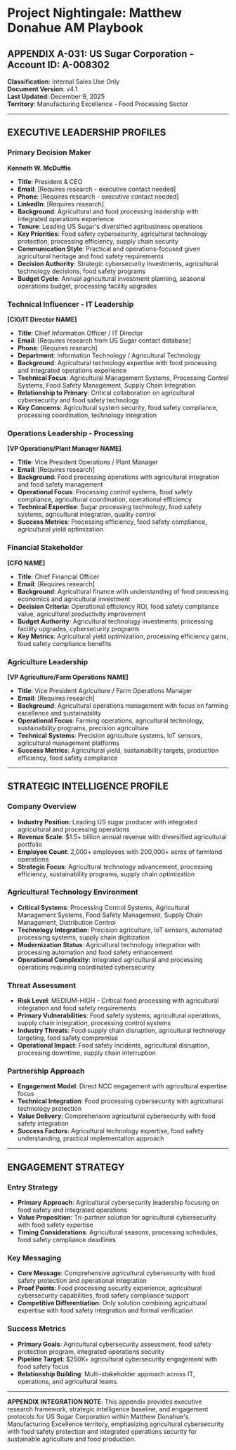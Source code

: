 # Project Nightingale: Matthew Donahue AM Playbook
## APPENDIX A-031: US Sugar Corporation - Account ID: A-008302

**Classification**: Internal Sales Use Only  
**Document Version**: v4.1  
**Last Updated**: December 9, 2025  
**Territory**: Manufacturing Excellence - Food Processing Sector

---

## EXECUTIVE LEADERSHIP PROFILES

### Primary Decision Maker
**Kenneth W. McDuffie**  
- **Title**: President & CEO  
- **Email**: [Requires research - executive contact needed]  
- **Phone**: [Requires research - executive contact needed]  
- **LinkedIn**: [Requires research]  
- **Background**: Agricultural and food processing leadership with integrated operations experience
- **Tenure**: Leading US Sugar's diversified agribusiness operations
- **Key Priorities**: Food safety cybersecurity, agricultural technology protection, processing efficiency, supply chain security
- **Communication Style**: Practical and operations-focused given agricultural heritage and food safety requirements
- **Decision Authority**: Strategic cybersecurity investments, agricultural technology decisions, food safety programs
- **Budget Cycle**: Annual agricultural investment planning, seasonal operations budget, processing facility upgrades

### Technical Influencer - IT Leadership
**[CIO/IT Director NAME]**  
- **Title**: Chief Information Officer / IT Director  
- **Email**: [Requires research from US Sugar contact database]  
- **Phone**: [Requires research]  
- **Department**: Information Technology / Agricultural Technology  
- **Background**: Agricultural technology expertise with food processing and integrated operations experience
- **Technical Focus**: Agricultural Management Systems, Processing Control Systems, Food Safety Management, Supply Chain Integration
- **Relationship to Primary**: Critical collaboration on agricultural cybersecurity and food safety technology
- **Key Concerns**: Agricultural system security, food safety compliance, processing coordination, technology integration

### Operations Leadership - Processing
**[VP Operations/Plant Manager NAME]**  
- **Title**: Vice President Operations / Plant Manager  
- **Email**: [Requires research]  
- **Background**: Food processing operations with agricultural integration and food safety management
- **Operational Focus**: Processing control systems, food safety compliance, agricultural coordination, operational efficiency
- **Technical Expertise**: Sugar processing technology, food safety systems, agricultural integration, quality control
- **Success Metrics**: Processing efficiency, food safety compliance, agricultural yield optimization

### Financial Stakeholder
**[CFO NAME]**  
- **Title**: Chief Financial Officer  
- **Email**: [Requires research]  
- **Background**: Agricultural finance with understanding of food processing economics and agricultural investment
- **Decision Criteria**: Operational efficiency ROI, food safety compliance value, agricultural productivity improvement
- **Budget Authority**: Agricultural technology investments, processing facility upgrades, cybersecurity programs
- **Key Metrics**: Agricultural yield optimization, processing efficiency gains, food safety compliance benefits

### Agriculture Leadership
**[VP Agriculture/Farm Operations NAME]**  
- **Title**: Vice President Agriculture / Farm Operations Manager  
- **Email**: [Requires research]  
- **Background**: Agricultural operations management with focus on farming excellence and sustainability
- **Operational Focus**: Farming operations, agricultural technology, sustainability programs, precision agriculture
- **Technical Systems**: Precision agriculture systems, IoT sensors, agricultural management platforms
- **Success Metrics**: Agricultural yield, sustainability targets, production efficiency, food safety compliance

---

## STRATEGIC INTELLIGENCE PROFILE

### Company Overview
- **Industry Position**: Leading US sugar producer with integrated agricultural and processing operations
- **Revenue Scale**: $1.5+ billion annual revenue with diversified agricultural portfolio
- **Employee Count**: 2,000+ employees with 200,000+ acres of farmland operations
- **Strategic Focus**: Agricultural technology advancement, processing efficiency, sustainability programs, supply chain optimization

### Agricultural Technology Environment
- **Critical Systems**: Processing Control Systems, Agricultural Management Systems, Food Safety Management, Supply Chain Management, Distribution Control
- **Technology Integration**: Precision agriculture, IoT sensors, automated processing systems, supply chain digitization
- **Modernization Status**: Agricultural technology integration with processing automation and food safety enhancement
- **Operational Complexity**: Integrated agricultural and processing operations requiring coordinated cybersecurity

### Threat Assessment
- **Risk Level**: MEDIUM-HIGH - Critical food processing with agricultural integration and food safety requirements
- **Primary Vulnerabilities**: Food safety systems, agricultural operations, supply chain integration, processing control systems
- **Industry Threats**: Food supply chain disruption, agricultural technology targeting, food safety compromise
- **Operational Impact**: Food safety incidents, agricultural disruption, processing downtime, supply chain interruption

### Partnership Approach
- **Engagement Model**: Direct NCC engagement with agricultural expertise focus
- **Technical Integration**: Food processing cybersecurity with agricultural technology protection
- **Value Delivery**: Comprehensive agricultural cybersecurity with food safety integration
- **Success Factors**: Agricultural technology expertise, food safety understanding, practical implementation approach

---

## ENGAGEMENT STRATEGY

### Entry Strategy
- **Primary Approach**: Agricultural cybersecurity leadership focusing on food safety and integrated operations
- **Value Proposition**: Tri-partner solution for agricultural cybersecurity with food safety expertise
- **Timing Considerations**: Agricultural seasons, processing schedules, food safety compliance deadlines

### Key Messaging
- **Core Message**: Comprehensive agricultural cybersecurity with food safety protection and operational integration
- **Proof Points**: Food processing security experience, agricultural cybersecurity capabilities, food safety compliance support
- **Competitive Differentiation**: Only solution combining agricultural expertise with food safety integration and formal verification

### Success Metrics
- **Primary Goals**: Agricultural cybersecurity assessment, food safety protection program, integrated operations security
- **Pipeline Target**: $250K+ agricultural cybersecurity engagement with food safety focus
- **Relationship Building**: Multi-stakeholder approach across IT, operations, and agricultural teams

---

**APPENDIX INTEGRATION NOTE**: This appendix provides executive research framework, strategic intelligence baseline, and engagement protocols for US Sugar Corporation within Matthew Donahue's Manufacturing Excellence territory, emphasizing agricultural cybersecurity with food safety protection and integrated operations security for sustainable agriculture and food production.